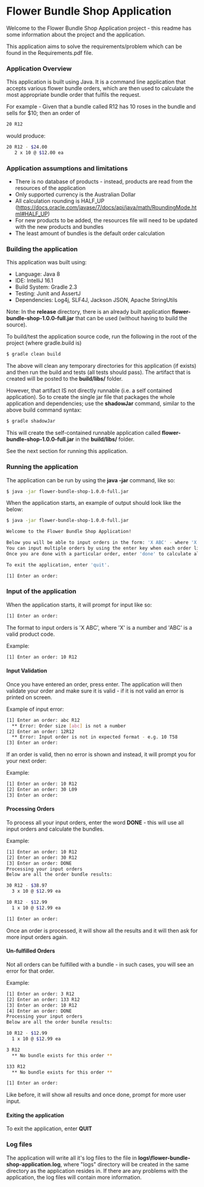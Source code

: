 # Flower Bundle Shop Application

Welcome to the Flower Bundle Shop Application project - this readme has some information about the project and the application.

This application aims to solve the requirements/problem which can be found in the Requirements.pdf file.

### Application Overview

This application is built using Java. It is a command line application that accepts various flower bundle orders, which are then used
to calculate the most appropriate bundle order that fulfils the request.

For example - Given that a bundle called R12 has 10 roses in the bundle and sells for $10;
then an order of
```sh
20 R12
```
would produce:
```sh
20 R12 - $24.00
   2 x 10 @ $12.00 ea
```

### Application assumptions and limitations

 - There is no database of products - instead, products are read from the resources of the application
 - Only supported currency is the Australian Dollar
 - All calculation rounding is HALF_UP (https://docs.oracle.com/javase/7/docs/api/java/math/RoundingMode.html#HALF_UP)
 - For new products to be added, the resources file will need to be updated with the new products and bundles
 - The least amount of bundles is the default order calculation

### Building the application

This application was built using:
  - Language: Java 8
  - IDE: IntelliJ 16.1
  - Build System: Gradle 2.3
  - Testing: Junit and AssertJ
  - Dependencies: Log4j, SLF4J, Jackson JSON, Apache StringUtils

Note: In the **release** directory, there is an already built application **flower-bundle-shop-1.0.0-full.jar** that can be used (without having to build the source).

To build/test the application source code, run the following in the root of the project (where gradle.build is)
```sh
$ gradle clean build
```
The above will clean any temporary directories for this application (if exists) and then run the build and tests (all tests should pass).
The artifact that is created will be posted to the **build/libs/** folder.

However, that artifact IS not directly runnable (i.e. a self contained application).
 So to create the single jar file that packages the whole application and dependencies; use the **shadowJar** command, similar to the above build command syntax:
```sh
$ gradle shadowJar
```
This will create the self-contained runnable application called **flower-bundle-shop-1.0.0-full.jar** in the **build/libs/** folder.

See the next section for running this application.

### Running the application
The application can be run by using the **java -jar** command, like so:
```sh
$ java -jar flower-bundle-shop-1.0.0-full.jar
```

When the application starts, an example of output should look like the below:
```sh
$ java -jar flower-bundle-shop-1.0.0-full.jar

Welcome to the Flower Bundle Shop Application!

Below you will be able to input orders in the form: 'X ABC' - where 'X' is the order amount and 'ABC' is the product code.
You can input multiple orders by using the enter key when each order line is completed.
Once you are done with a particular order, enter 'done' to calculate all the order bundles.

To exit the application, enter 'quit'.

[1] Enter an order:
```

### Input of the application

When the application starts, it will prompt for input like so:
```sh
[1] Enter an order:
```
The format to input orders is 'X ABC', where 'X' is a number and 'ABC' is a valid product code.

Example:
```sh
[1] Enter an order: 10 R12
```

#### Input Validation

Once you have entered an order, press enter.
The application will then validate your order and make sure it is valid - if it is not valid an error is printed on screen.

Example of input error:
```sh
[1] Enter an order: abc R12
  ** Error: Order size [abc] is not a number
[2] Enter an order: 12R12
  ** Error: Input order is not in expected format - e.g. 10 T58
[3] Enter an order:
```

If an order is valid, then no error is shown and instead, it will prompt you for your next order:

Example:
```sh
[1] Enter an order: 10 R12
[2] Enter an order: 30 L09
[3] Enter an order:
```

#### Processing Orders

To process all your input orders, enter the word **DONE** - this will use all input orders and calculate the bundles.

Example:
```sh
[1] Enter an order: 10 R12
[2] Enter an order: 30 R12
[3] Enter an order: DONE
Processing your input orders
Below are all the order bundle results:

30 R12 - $38.97
  3 x 10 @ $12.99 ea

10 R12 - $12.99
  1 x 10 @ $12.99 ea

[1] Enter an order:
```

Once an order is processed, it will show all the results and it will then ask for more input orders again.

#### Un-fulfilled Orders

Not all orders can be fulfilled with a bundle - in such cases, you will see an error for that order.

Example:
```sh
[1] Enter an order: 3 R12
[2] Enter an order: 133 R12
[3] Enter an order: 10 R12
[4] Enter an order: DONE
Processing your input orders
Below are all the order bundle results:

10 R12 - $12.99
  1 x 10 @ $12.99 ea

3 R12
  ** No bundle exists for this order **

133 R12
  ** No bundle exists for this order **

[1] Enter an order:
```

Like before, it will show all results and once done, prompt for more user input.

#### Exiting the application

To exit the application, enter **QUIT**

### Log files
The application will write all it's log files to the file in **logs\flower-bundle-shop-application.log**, where "logs\" directory will be created in the same directory as the application resides in.
If there are any problems with the application, the log files will contain more information.
